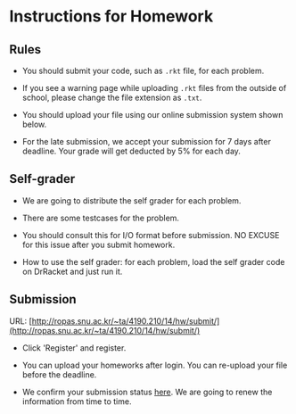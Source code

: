 # Instructions for Homework #

## Rules ##

* You should submit your code, such as `.rkt` file, for each problem.

* If you see a warning page while uploading `.rkt` files from the outside of school, please change the file extension as `.txt`.

* You should upload your file using our online submission system shown below.

* For the late submission, we accept your submission for 7 days after deadline. Your grade will get deducted by 5% for each day.

## Self-grader ##

* We are going to distribute the self grader for each problem.

* There are some testcases for the problem.

* You should consult this for I/O format before submission. NO EXCUSE for this issue after you submit homework.

* How to use the self grader: for each problem, load the self grader code on DrRacket and just run it.

## Submission ##

URL: [http://ropas.snu.ac.kr/~ta/4190.210/14/hw/submit/](http://ropas.snu.ac.kr/~ta/4190.210/14/hw/submit/)

* Click 'Register' and register.

* You can upload your homeworks after login. You can re-upload your file before the deadline.

* We confirm your submission status [here](https://docs.google.com/spreadsheets/d/1U6o1kiyhlzTgWHpwbanHYmWH0E7GZ2snLfczqxtJZaM/pubhtml). We are going to renew the information from time to time.
